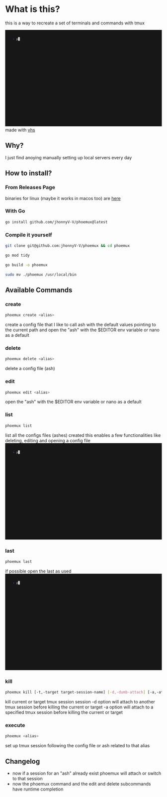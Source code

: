 # What is this?

this is a way to recreate a set of terminals and commands with tmux 

![example](./demo.gif)
made with [vhs](https://github.com/charmbracelet/vhs/)

## Why?
I just find anoying manually setting up local servers every day

## How to install?

### From Releases Page
binaries for linux (maybe it works in macos too) are [here](https://github.com/jhonnyV-V/phoemux/releases)

### With Go
```bash
go install github.com/jhonnyV-V/phoemux@latest
```

### Compile it yourself

```bash
git clone git@github.com:jhonnyV-V/phoemux && cd phoemux
```
```bash
go mod tidy
```
```bash
go build -o phoemux
```
```bash
sudo mv ./phoemux /usr/local/bin
```

## Available Commands

### create
```bash
phoemux create <alias>
```
create a config file that I like to call ash with the default values pointing to the current path
and open the "ash" with the $EDITOR env variable or nano as a default

### delete
```bash
phoemux delete <alias>
```
delete a config file (ash)

### edit
```bash
phoemux edit <alias>
```
open the "ash" with the $EDITOR env variable or nano as a default

### list
```bash
phoemux list
```
list all the configs files (ashes) created
this enables a few functionalities like deleting, editing and opening a config file
![usage](./list_demo.gif)

### last
```bash
phoemux last
```
if possible open the last as used
![example](./last_demo.gif)

### kill
```bash
phoemux kill [-t,-target target-session-name] [-d,-dumb-attach] [-a,-attach session-name]
```
kill current or target tmux session session
-d option will attach to another tmux session before killing the current or target
-a option will attach to a specified tmux session before killing the current or target


### execute
```bash
phoemux <alias>
```
set up tmux session following the config file or ash related to that alias

## Changelog

- now if a session for an "ash" already exist phoemux will attach or switch to that session
- now the phoemux command and the edit and delete subcommands have runtime completion

